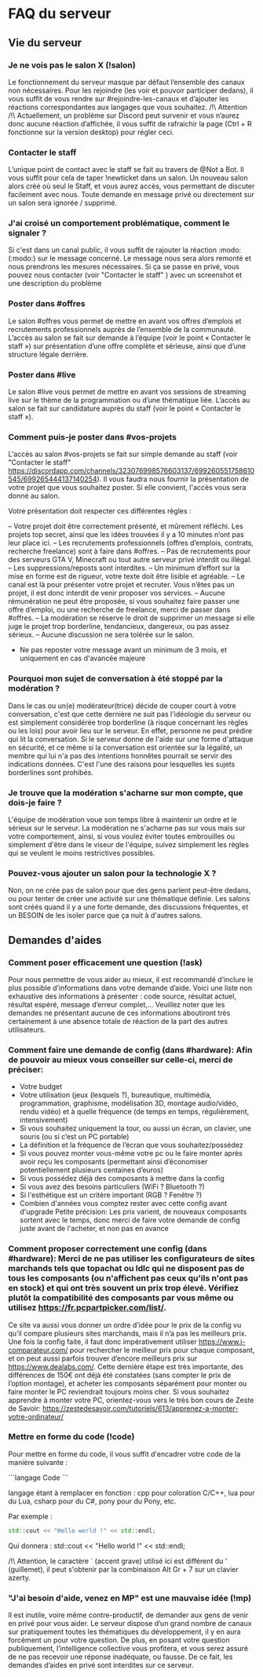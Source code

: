 # FAQ du serveur

## Vie du serveur

### Je ne vois pas le salon X (!salon)
Le fonctionnement du serveur masque par défaut l’ensemble des canaux non nécessaires. Pour les rejoindre (les voir et pouvoir participer dedans), il vous suffit de vous rendre sur #rejoindre-les-canaux et d’ajouter les réactions correspondantes aux langages que vous souhaitez.
 /!\ Attention /!\  Actuellement, un problème sur Discord peut survenir et vous n’aurez donc aucune réaction d’affichée, il vous suffit de rafraichir la page (Ctrl + R fonctionne sur la version desktop) pour régler ceci.

### Contacter le staff
L’unique point de contact avec le staff se fait au travers de @Not a Bot. Il vous suffit pour cela de taper !newticket dans un salon. Un nouveau salon alors créé où seul le Staff, et vous aurez accès, vous permettant de discuter facilement avec nous.
Toute demande en message privé ou directement sur un salon sera ignorée / supprimé.

### J'ai croisé un comportement problématique, comment le signaler ?
Si c'est dans un canal public, il vous suffit de rajouter la réaction :modo:  (:modo:) sur le message concerné. Le message nous sera alors remonté et nous prendrons les mesures nécessaires.
Si ça se passe en privé, vous pouvez nous contacter (voir "Contacter le staff" ) avec un screenshot et une description du problème

### Poster dans #offres
Le salon #offres vous permet de mettre en avant vos offres d’emplois et recrutements professionnels auprès de l’ensemble de la communauté.
L’accès au salon se fait sur demande à l’équipe (voir le point « Contacter le staff ») sur présentation d’une offre complète et sérieuse, ainsi que d’une structure légale derrière.

### Poster dans #live
Le salon #live vous permet de mettre en avant vos sessions de streaming live sur le thème de la programmation ou d’une thématique liée.
L’accès au salon se fait sur candidature auprès du staff (voir le point « Contacter le staff »).

### Comment puis-je poster dans #vos-projets
L'accès au salon #vos-projets se fait sur simple demande au staff (voir "Contacter le staff" https://discordapp.com/channels/323076998576603137/699260551758610545/699265444137140254). Il vous faudra nous fournir la présentation de votre projet que vous souhaitez poster. Si elle convient, l'accès vous sera donné au salon.

Votre présentation doit respecter ces différentes règles : 

– Votre projet doit être correctement présenté, et mûrement réfléchi. Les projets top secret, ainsi que les idées trouvées il y a 10 minutes n’ont pas leur place ici.
– Les recrutements professionnels (offres d’emplois, contrats, recherche freelance) sont à faire dans #offres.
– Pas de recrutements pour des serveurs GTA V, Minecraft ou tout autre serveur privé interdit ou illégal.
– Les suppressions/reposts sont interdites.
– Un minimum d’effort sur la mise en forme est de rigueur, votre texte doit être lisible et agréable.
– Le canal est là pour présenter votre projet et recruter. Vous n’êtes pas un projet, il est donc interdit de venir proposer vos services.
– Aucune rémunération ne peut être proposée, si vous souhaitez faire passer une offre d’emploi, ou une recherche de freelance, merci de passer dans #offres.
– La modération se réserve le droit de supprimer un message si elle juge le projet trop borderline, tendancieux, dangereux, ou pas assez sérieux.
– Aucune discussion ne sera tolérée sur le salon.
- Ne pas reposter votre message avant un minimum de 3 mois, et uniquement en cas d'avancée majeure

### Pourquoi mon sujet de conversation à été stoppé par la modération ?
Dans le cas ou un(e) modérateur(trice) décide de couper court à votre conversation, c'est que cette dernière ne suit pas l'idéologie du serveur ou est
simplement considérée trop borderline (à risque concernant les règles ou les lois) pour avoir lieu sur le serveur. En effet, personne ne peut prédire
qui lit la conversation. Si le serveur donne de l'aide sur une forme d'attaque en sécurité, et ce même si la conversation est orientée sur la légalité, un
membre qui lui n'a pas des intentions honnêtes pourrait se servir des indications données. C'est l'une des raisons pour lesquelles les sujets
borderlines sont prohibés.

### Je trouve que la modération s'acharne sur mon compte, que dois-je faire ?
L'équipe de modération voue son temps libre à maintenir un ordre et le sérieux sur le serveur. La modération ne s'acharne pas sur vous mais sur votre comportement,
ainsi, si vous voulez éviter toutes embrouilles ou simplement d'être dans le viseur de l'équipe, suivez simplement les règles qui se veulent le moins
restrictives possibles.

### Pouvez-vous ajouter un salon pour la technologie X ?
Non, on ne crée pas de salon pour que des gens parlent peut-être dedans, ou pour tenter de créer une activité sur une thématique définie. Les salons sont créés quand il y a une forte demande, des discussions fréquentes, et un BESOIN de les isoler parce que ça nuit à d'autres salons.

## Demandes d'aides

### Comment poser efficacement une question (!ask)
Pour nous permettre de vous aider au mieux, il est recommandé d’inclure le plus possible d’informations dans votre demande d’aide.
Voici une liste non exhaustive des informations à présenter : code source, résultat actuel, résultat espéré, message d’erreur complet,…
Veuillez noter que les demandes ne présentant aucune de ces informations aboutiront très certainement à une absence totale de réaction de la part des autres utilisateurs.

### Comment faire une demande de config (dans #hardware): Afin de pouvoir au mieux vous conseiller sur celle-ci, merci de préciser:
- Votre budget
- Votre utilisation (jeux (lesquels ?), bureautique, multimédia, programmation, graphisme, modélisation 3D, montage audio/vidéo, rendu vidéo) et à quelle fréquence (de temps en temps, régulièrement, intensivement)
- Si vous souhaitez uniquement la tour, ou aussi un écran, un clavier, une souris (ou si c’est un PC portable)
- La définition et la fréquence de l’écran que vous souhaitez/possédez
- Si vous pouvez monter vous-même votre pc ou le faire monter après avoir reçu les composants (permettant ainsi d’économiser potentiellement plusieurs centaines d’euros)
- Si vous possédez déjà des composants à mettre dans la config
- Si vous avez des besoins particuliers (WiFi ? Bluetooth ?)
- Si l'esthétique est un critère important (RGB ? Fenêtre ?)
- Combien d'années vous comptez rester avec cette config avant d'upgrade
Petite précision: Les prix varient, de nouveaux composants sortent avec le temps, donc merci de faire votre demande de config juste avant de l'acheter, et non pas en avance

### Comment proposer correctement une config (dans #hardware): Merci de ne pas utiliser les configurateurs de sites marchands tels que topachat ou ldlc qui ne disposent pas de tous les composants (ou n'affichent pas ceux qu'ils n'ont pas en stock) et qui ont très souvent un prix trop élevé. Vérifiez plutôt la compatibilité des composants par vous même ou utilisez https://fr.pcpartpicker.com/list/.
Ce site va aussi vous donner un ordre d’idée pour le prix de la config vu qu’il compare plusieurs sites marchands, mais il n’a pas les meilleurs prix. Une fois la config faite, il faut donc impérativement utiliser https://www.i-comparateur.com/ pour rechercher le meilleur prix pour chaque composant, et on peut aussi parfois trouver d’encore meilleurs prix sur https://www.dealabs.com/.
Cette dernière étape est très importante, des différences de 150€ ont déjà été constatées (sans compter le prix de l’option montage), et acheter les composants séparément pour monter ou faire monter le PC reviendrait toujours moins cher. Si vous souhaitez apprendre à monter votre PC, orientez-vous vers le très bon cours de Zeste de Savoir: https://zestedesavoir.com/tutoriels/613/apprenez-a-monter-votre-ordinateur/

### Mettre en forme du code (!code)
Pour mettre en forme du code, il vous suffit d'encadrer votre code de la manière suivante : 

\`\`\`langage
Code 
\`\`\`

langage étant à remplacer en fonction : cpp pour coloration C/C++, lua pour du Lua, csharp pour du C#, pony pour du Pony, etc. 

Par exemple : 
```cpp
std::cout << "Hello world !" << std::endl;
```

Qui donnera :
std::cout << "Hello world !" << std::endl;

/!\ Attention, le caractère ` (accent grave) utilisé ici est différent du ' (guillemet), il peut s'obtenir par la combinaison Alt Gr + 7 sur un clavier azerty.

### "J'ai besoin d'aide, venez en MP" est une mauvaise idée (!mp)
Il est inutile, voire même contre-productif, de demander aux gens de venir en privé pour vous aider. Le serveur dispose d’un grand nombre de canaux sur pratiquement toutes les thématiques du développement, il y en aura forcément un pour votre question.
De plus, en posant votre question publiquement, l’intelligence collective vous profitera, et vous serez assuré de ne pas recevoir une réponse inadéquate, ou fausse. De ce fait, les demandes d’aides en privé sont interdites sur ce serveur.
